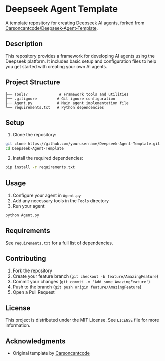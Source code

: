 # Deepseek Agent Template

A template repository for creating Deepseek AI agents, forked from [Carsoncantcode/Deepseek-Agent-Template](https://github.com/Carsoncantcode/Deepseek-Agent-Template).

## Description

This repository provides a framework for developing AI agents using the Deepseek platform. It includes basic setup and configuration files to help you get started with creating your own AI agents.

## Project Structure

```
├── Tools/              # Framework tools and utilities
├── .gitignore         # Git ignore configuration
├── Agent.py           # Main agent implementation file
└── requirements.txt   # Python dependencies
```

## Setup

1. Clone the repository:
```bash
git clone https://github.com/yourusername/Deepseek-Agent-Template.git
cd Deepseek-Agent-Template
```

2. Install the required dependencies:
```bash
pip install -r requirements.txt
```

## Usage

1. Configure your agent in `Agent.py`
2. Add any necessary tools in the `Tools` directory
3. Run your agent:
```bash
python Agent.py
```

## Requirements

See `requirements.txt` for a full list of dependencies.

## Contributing

1. Fork the repository
2. Create your feature branch (`git checkout -b feature/AmazingFeature`)
3. Commit your changes (`git commit -m 'Add some AmazingFeature'`)
4. Push to the branch (`git push origin feature/AmazingFeature`)
5. Open a Pull Request

## License

This project is distributed under the MIT License. See `LICENSE` file for more information.

## Acknowledgments

- Original template by [Carsoncantcode](https://github.com/Carsoncantcode)
